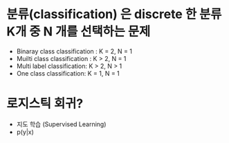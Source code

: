 
# 분류(classification) 은 discrete 한 분류 K개 중 N 개를 선택하는 문제
- Binaray class classification : K = 2, N = 1
- Muilti class classification : K > 2, N = 1
- Multi label classification: K > 2, N > 1
- One class classification: K = 1, N = 1


# 로지스틱 회귀?

- 지도 학습 (Supervised Learning)
- p(y|x)
